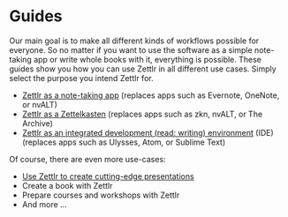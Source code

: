 # Guides

Our main goal is to make all different kinds of workflows possible for everyone. So no matter if you want to use the software as a simple note-taking app or write whole books with it, everything is possible. These guides show you how you can use Zettlr in all different use cases. Simply select the purpose you intend Zettlr for.

- [Zettlr as a note-taking app](guide-notes.md) (replaces apps such as Evernote, OneNote, or nvALT)
- [Zettlr as a Zettelkasten](guide-zettelkasten.md) (replaces apps such as zkn, nvALT, or The Archive)
- [Zettlr as an integrated development (read: writing) environment](guide-ide.md) (IDE) (replaces apps such as Ulysses, Atom, or Sublime Text)

Of course, there are even more use-cases:

- [Use Zettlr to create cutting-edge presentations](presentations.md)
- Create a book with Zettlr
- Prepare courses and workshops with Zettlr
- And more …